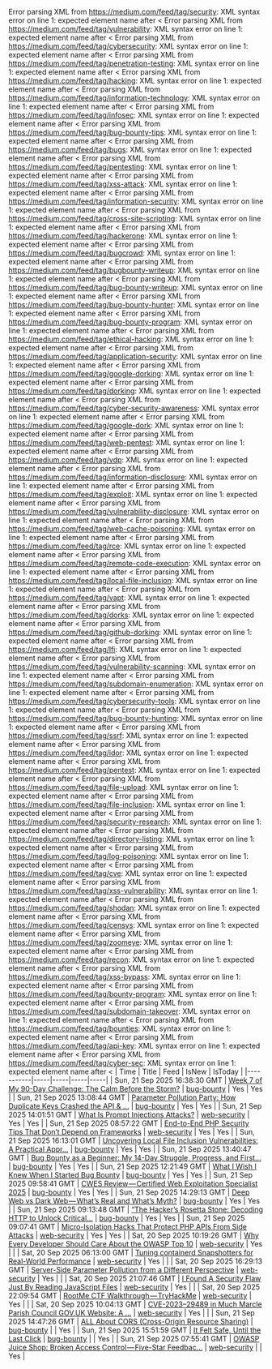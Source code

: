 Error parsing XML from https://medium.com/feed/tag/security: XML syntax error on line 1: expected element name after <
Error parsing XML from https://medium.com/feed/tag/vulnerability: XML syntax error on line 1: expected element name after <
Error parsing XML from https://medium.com/feed/tag/cybersecurity: XML syntax error on line 1: expected element name after <
Error parsing XML from https://medium.com/feed/tag/penetration-testing: XML syntax error on line 1: expected element name after <
Error parsing XML from https://medium.com/feed/tag/hacking: XML syntax error on line 1: expected element name after <
Error parsing XML from https://medium.com/feed/tag/information-technology: XML syntax error on line 1: expected element name after <
Error parsing XML from https://medium.com/feed/tag/infosec: XML syntax error on line 1: expected element name after <
Error parsing XML from https://medium.com/feed/tag/bug-bounty-tips: XML syntax error on line 1: expected element name after <
Error parsing XML from https://medium.com/feed/tag/bugs: XML syntax error on line 1: expected element name after <
Error parsing XML from https://medium.com/feed/tag/pentesting: XML syntax error on line 1: expected element name after <
Error parsing XML from https://medium.com/feed/tag/xss-attack: XML syntax error on line 1: expected element name after <
Error parsing XML from https://medium.com/feed/tag/information-security: XML syntax error on line 1: expected element name after <
Error parsing XML from https://medium.com/feed/tag/cross-site-scripting: XML syntax error on line 1: expected element name after <
Error parsing XML from https://medium.com/feed/tag/hackerone: XML syntax error on line 1: expected element name after <
Error parsing XML from https://medium.com/feed/tag/bugcrowd: XML syntax error on line 1: expected element name after <
Error parsing XML from https://medium.com/feed/tag/bugbounty-writeup: XML syntax error on line 1: expected element name after <
Error parsing XML from https://medium.com/feed/tag/bug-bounty-writeup: XML syntax error on line 1: expected element name after <
Error parsing XML from https://medium.com/feed/tag/bug-bounty-hunter: XML syntax error on line 1: expected element name after <
Error parsing XML from https://medium.com/feed/tag/bug-bounty-program: XML syntax error on line 1: expected element name after <
Error parsing XML from https://medium.com/feed/tag/ethical-hacking: XML syntax error on line 1: expected element name after <
Error parsing XML from https://medium.com/feed/tag/application-security: XML syntax error on line 1: expected element name after <
Error parsing XML from https://medium.com/feed/tag/google-dorking: XML syntax error on line 1: expected element name after <
Error parsing XML from https://medium.com/feed/tag/dorking: XML syntax error on line 1: expected element name after <
Error parsing XML from https://medium.com/feed/tag/cyber-security-awareness: XML syntax error on line 1: expected element name after <
Error parsing XML from https://medium.com/feed/tag/google-dork: XML syntax error on line 1: expected element name after <
Error parsing XML from https://medium.com/feed/tag/web-pentest: XML syntax error on line 1: expected element name after <
Error parsing XML from https://medium.com/feed/tag/vdp: XML syntax error on line 1: expected element name after <
Error parsing XML from https://medium.com/feed/tag/information-disclosure: XML syntax error on line 1: expected element name after <
Error parsing XML from https://medium.com/feed/tag/exploit: XML syntax error on line 1: expected element name after <
Error parsing XML from https://medium.com/feed/tag/vulnerability-disclosure: XML syntax error on line 1: expected element name after <
Error parsing XML from https://medium.com/feed/tag/web-cache-poisoning: XML syntax error on line 1: expected element name after <
Error parsing XML from https://medium.com/feed/tag/rce: XML syntax error on line 1: expected element name after <
Error parsing XML from https://medium.com/feed/tag/remote-code-execution: XML syntax error on line 1: expected element name after <
Error parsing XML from https://medium.com/feed/tag/local-file-inclusion: XML syntax error on line 1: expected element name after <
Error parsing XML from https://medium.com/feed/tag/vapt: XML syntax error on line 1: expected element name after <
Error parsing XML from https://medium.com/feed/tag/dorks: XML syntax error on line 1: expected element name after <
Error parsing XML from https://medium.com/feed/tag/github-dorking: XML syntax error on line 1: expected element name after <
Error parsing XML from https://medium.com/feed/tag/lfi: XML syntax error on line 1: expected element name after <
Error parsing XML from https://medium.com/feed/tag/vulnerability-scanning: XML syntax error on line 1: expected element name after <
Error parsing XML from https://medium.com/feed/tag/subdomain-enumeration: XML syntax error on line 1: expected element name after <
Error parsing XML from https://medium.com/feed/tag/cybersecurity-tools: XML syntax error on line 1: expected element name after <
Error parsing XML from https://medium.com/feed/tag/bug-bounty-hunting: XML syntax error on line 1: expected element name after <
Error parsing XML from https://medium.com/feed/tag/ssrf: XML syntax error on line 1: expected element name after <
Error parsing XML from https://medium.com/feed/tag/idor: XML syntax error on line 1: expected element name after <
Error parsing XML from https://medium.com/feed/tag/pentest: XML syntax error on line 1: expected element name after <
Error parsing XML from https://medium.com/feed/tag/file-upload: XML syntax error on line 1: expected element name after <
Error parsing XML from https://medium.com/feed/tag/file-inclusion: XML syntax error on line 1: expected element name after <
Error parsing XML from https://medium.com/feed/tag/security-research: XML syntax error on line 1: expected element name after <
Error parsing XML from https://medium.com/feed/tag/directory-listing: XML syntax error on line 1: expected element name after <
Error parsing XML from https://medium.com/feed/tag/log-poisoning: XML syntax error on line 1: expected element name after <
Error parsing XML from https://medium.com/feed/tag/cve: XML syntax error on line 1: expected element name after <
Error parsing XML from https://medium.com/feed/tag/xss-vulnerability: XML syntax error on line 1: expected element name after <
Error parsing XML from https://medium.com/feed/tag/shodan: XML syntax error on line 1: expected element name after <
Error parsing XML from https://medium.com/feed/tag/censys: XML syntax error on line 1: expected element name after <
Error parsing XML from https://medium.com/feed/tag/zoomeye: XML syntax error on line 1: expected element name after <
Error parsing XML from https://medium.com/feed/tag/recon: XML syntax error on line 1: expected element name after <
Error parsing XML from https://medium.com/feed/tag/xss-bypass: XML syntax error on line 1: expected element name after <
Error parsing XML from https://medium.com/feed/tag/bounty-program: XML syntax error on line 1: expected element name after <
Error parsing XML from https://medium.com/feed/tag/subdomain-takeover: XML syntax error on line 1: expected element name after <
Error parsing XML from https://medium.com/feed/tag/bounties: XML syntax error on line 1: expected element name after <
Error parsing XML from https://medium.com/feed/tag/api-key: XML syntax error on line 1: expected element name after <
Error parsing XML from https://medium.com/feed/tag/cyber-sec: XML syntax error on line 1: expected element name after <
| Time | Title | Feed | IsNew | IsToday |
|-----------|-----|-----|-----|-----|
| Sun, 21 Sep 2025 16:38:30 GMT | [Week 7 of My 90-Day Challenge: The Calm Before the Storm?](https://freedium.cfd/https://medium.com/p/74bc4dea3231) | [bug-bounty](https://medium.com/feed/tag/bug-bounty) | Yes | Yes |
| Sun, 21 Sep 2025 13:08:44 GMT | [ Parameter Pollution Party: How Duplicate Keys Crashed the API & ...](https://freedium.cfd/https://medium.com/p/f2352d6620ab) | [bug-bounty](https://medium.com/feed/tag/bug-bounty) | Yes | Yes |
| Sun, 21 Sep 2025 14:01:51 GMT | [What Is Prompt Injections Attacks?](https://freedium.cfd/https://medium.com/p/723bbd5fd6f0) | [web-security](https://medium.com/feed/tag/web-security) | Yes | Yes |
| Sun, 21 Sep 2025 08:57:22 GMT | [End-to-End PHP Security Tips That Don’t Depend on Frameworks](https://freedium.cfd/https://medium.com/p/9ab4331b2ac0) | [web-security](https://medium.com/feed/tag/web-security) | Yes | Yes |
| Sun, 21 Sep 2025 16:13:01 GMT | [Uncovering Local File Inclusion Vulnerabilities: A Practical Appr...](https://freedium.cfd/https://medium.com/p/f59fb9538f2e) | [bug-bounty](https://medium.com/feed/tag/bug-bounty) | Yes | Yes |
| Sun, 21 Sep 2025 13:40:47 GMT | [Bug Bounty as a Beginner: My 14-Day Struggle, Progress, and First...](https://freedium.cfd/https://medium.com/p/cca8b34973cb) | [bug-bounty](https://medium.com/feed/tag/bug-bounty) | Yes | Yes |
| Sun, 21 Sep 2025 12:21:49 GMT | [What I Wish I Knew When I Started Bug Bounty](https://freedium.cfd/https://medium.com/p/b5ed4e50b912) | [bug-bounty](https://medium.com/feed/tag/bug-bounty) | Yes | Yes |
| Sun, 21 Sep 2025 09:58:41 GMT | [CWES Review — Certified Web Exploitation Specialist 2025](https://freedium.cfd/https://medium.com/p/a78ce1ef8ef5) | [bug-bounty](https://medium.com/feed/tag/bug-bounty) | Yes | Yes |
| Sun, 21 Sep 2025 14:29:13 GMT | [Deep Web vs Dark Web — What’s Real and What’s Myth?](https://freedium.cfd/https://medium.com/p/228608aced86) | [bug-bounty](https://medium.com/feed/tag/bug-bounty) | Yes | Yes |
| Sun, 21 Sep 2025 09:13:48 GMT | [“The Hacker’s Rosetta Stone: Decoding HTTP to Unlock Critical...](https://freedium.cfd/https://medium.com/p/e8c4301404cf) | [bug-bounty](https://medium.com/feed/tag/bug-bounty) | Yes | Yes |
| Sun, 21 Sep 2025 09:07:41 GMT | [Micro-Isolation Hacks That Protect PHP APIs From Side Attacks](https://freedium.cfd/https://medium.com/p/ae06b3af73a4) | [web-security](https://medium.com/feed/tag/web-security) | Yes | Yes |
| Sat, 20 Sep 2025 10:19:26 GMT | [Why Every Developer Should Care About the OWASP Top 10](https://freedium.cfd/https://medium.com/p/3466bd2a534f) | [web-security](https://medium.com/feed/tag/web-security) | Yes |  |
| Sat, 20 Sep 2025 06:13:00 GMT | [Tuning containerd Snapshotters for Real-World Performance](https://freedium.cfd/https://medium.com/p/86bb10ba74f3) | [web-security](https://medium.com/feed/tag/web-security) | Yes |  |
| Sat, 20 Sep 2025 16:29:13 GMT | [Server-Side Parameter Pollution from a Different Perspective](https://freedium.cfd/https://medium.com/p/46bb18369557) | [web-security](https://medium.com/feed/tag/web-security) | Yes |  |
| Sat, 20 Sep 2025 21:07:46 GMT | [I Found A Security Flaw Just By Reading JavaScript Files](https://freedium.cfd/https://medium.com/p/71c0be5b28d5) | [web-security](https://medium.com/feed/tag/web-security) | Yes |  |
| Sat, 20 Sep 2025 22:09:54 GMT | [RootMe CTF Walkthrough — TryHackMe](https://freedium.cfd/https://medium.com/p/3a78a71a9f0a) | [web-security](https://medium.com/feed/tag/web-security) | Yes |  |
| Sat, 20 Sep 2025 10:04:13 GMT | [CVE-2023–29489 in Much Marcle Parish Council GOV.UK Website: A ...](https://freedium.cfd/https://medium.com/p/45830b223c13) | [web-security](https://medium.com/feed/tag/web-security) | Yes |  |
| Sun, 21 Sep 2025 14:47:26 GMT | [ALL About CORS (Cross-Origin Resource Sharing)](https://freedium.cfd/https://medium.com/p/44eda3a5c54d) | [bug-bounty](https://medium.com/feed/tag/bug-bounty) |  | Yes |
| Sun, 21 Sep 2025 15:51:59 GMT | [It Felt Safe, Until the Last Click️](https://freedium.cfd/https://medium.com/p/d1d75d0f1fcd) | [bug-bounty](https://medium.com/feed/tag/bug-bounty) |  | Yes |
| Sun, 21 Sep 2025 07:55:41 GMT | [OWASP Juice Shop: Broken Access Control — Five-Star Feedbac...](https://freedium.cfd/https://medium.com/p/efd8c573f173) | [web-security](https://medium.com/feed/tag/web-security) |  | Yes |
